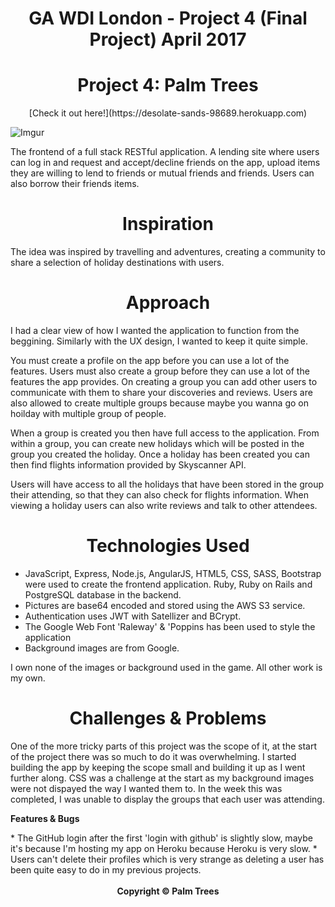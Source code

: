 <center><h1>GA WDI London - Project 4 (Final Project) April 2017</h1></center>

<center><h1>Project 4: Palm Trees</h1></center>

<center>[Check it out here!](https://desolate-sands-98689.herokuapp.com)</center>

![Imgur](http://i.imgur.com/SKFSDrN.jpg)

The frontend of a full stack RESTful application. A lending site where users can log in and request and accept/decline friends on the app, upload items they are willing to lend to friends or mutual friends and friends. Users can also borrow their friends items.

<center><h1>Inspiration</h1></center>

<p>The idea was inspired by travelling and adventures, creating a community to share a selection of holiday destinations with users.</p>

<center><h1>Approach</h1></center>

I had a clear view of how I wanted the application to function from the beggining. Similarly with the UX design, I wanted to keep it quite simple.

You must create a profile on the app before you can use a lot of the features. Users must also create a group before they can use a lot of the features the app provides. On creating a group you can add other users to communicate with them to share your discoveries and reviews. Users are also allowed to create multiple groups because maybe you wanna go on hoilday with multiple group of people.

When a group is created you then have full access to the application. From within a group, you can create new holidays which will be posted in the group you created the holiday. Once a holiday has been created you can then find flights information provided by Skyscanner API.

Users will have access to all the holidays that have been stored in the group their attending, so that they can also check for flights information. When viewing a holiday users can also write reviews and talk to other attendees.

<center><h1>Technologies Used</h1></center>

* JavaScript, Express, Node.js, AngularJS, HTML5, CSS, SASS, Bootstrap were used to create the frontend application. Ruby, Ruby on Rails and PostgreSQL database in the backend.
* Pictures are base64 encoded and stored using the AWS S3 service.
* Authentication uses JWT with Satellizer and BCrypt.
* The Google Web Font 'Raleway' & 'Poppins has been used to style the application
* Background images are from Google.

I own none of the images or background used in the game. All other work is my own.

<center><h1>Challenges & Problems</h1></center>

One of the more tricky parts of this project was the scope of it, at the start of the project there was so much to do it was overwhelming. I started building the app by keeping the scope small and building it up as I went further along. CSS was a challenge at the start as my background images were not dispayed the way I wanted them to. In the week this was completed, I was unable to display the groups that each user was attending.

<p><strong>Features & Bugs
</strong></p>
* The GitHub login after the first 'login with github' is slightly slow, maybe it's because I'm hosting my app on Heroku because Heroku is very slow.
* Users can't delete their profiles which is very strange as deleting a user has been quite easy to do in my previous projects.
<br>
<br>

<center><strong>Copyright © Palm Trees</strong></center>